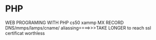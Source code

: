 # PHP
WEB PROGRAMING WITH PHP cs50 
xammp
MX RECORD
DNS/mmps/lamps/cname/
aliassing====>>>TAKE LONGER to reach
ssl certificat worthless
